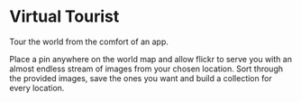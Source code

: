 <h1> Virtual Tourist</h1>
Tour the world from the comfort of an app.

Place a pin anywhere on the world map and allow flickr to serve you with an almost endless stream of images from your chosen location.
Sort through the provided images, save the ones you want and build a collection for every location.
